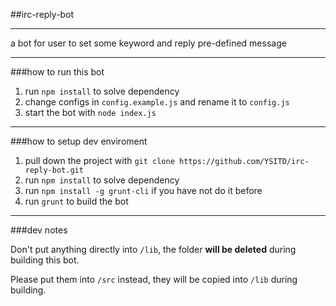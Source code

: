 ##irc-reply-bot

------------

a bot for user to set some keyword and reply pre-defined message

-------------

###how to run this bot

1. run `npm install` to solve dependency
2. change configs in `config.example.js` and rename it to `config.js`
3. start the bot with `node index.js` 

------------

###how to setup dev enviroment

1. pull down the project with `git clone https://github.com/YSITD/irc-reply-bot.git`
2. run `npm install` to solve dependency
3. run `npm install -g grunt-cli` if you have not do it before
4. run `grunt` to build the bot

------------

###dev notes

Don't put anything directly into `/lib`, the folder **will be deleted** during building this bot.

Please put them into `/src` instead, they will be copied into `/lib` during building.

    